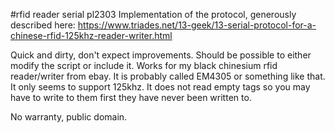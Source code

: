 #rfid reader serial pl2303
Implementation of the protocol, generously described here:
https://www.triades.net/13-geek/13-serial-protocol-for-a-chinese-rfid-125khz-reader-writer.html

Quick and dirty, don't expect improvements. Should be possible to either modify the script or include it. Works for my black chinesium rfid reader/writer from ebay. It is probably called EM4305 or something like that. It only seems to support 125khz. It does not read empty tags so you may have to write to them first they have never been written to.

No warranty, public domain.

